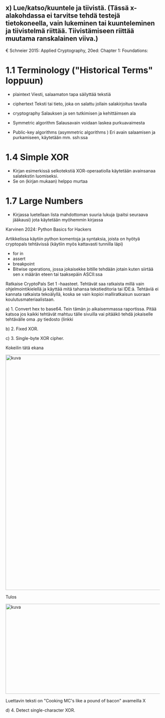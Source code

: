 ## x) Lue/katso/kuuntele ja tiivistä. (Tässä x-alakohdassa ei tarvitse tehdä testejä tietokoneella, vain lukeminen tai kuunteleminen ja tiivistelmä riittää. Tiivistämiseen riittää muutama ranskalainen viiva.)

  € Schneier 2015: Applied Cryptography, 20ed: Chapter 1: Foundations:
  
 # 1.1 Terminology ("Historical Terms" loppuun)
  
   - plaintext
      Viesti, salaamaton tapa säilyttää tekstiä
     
   - ciphertext
      Teksti tai tieto, joka on salattu jollain salakirjoitus tavalla
     
   - cryptography
    Salauksen ja sen tutkimisen ja kehittäimsen ala
    
   - Symmetric algorithm
     Salausavain voidaan laskea purkuavaimesta
    
   - Public-key algorithms (asymmetric algorithms )
     Eri avain salaamisen ja purkamiseen, käytetään mm. ssh:ssa
     
  # 1.4 Simple XOR
  
  - Kirjan esimerkissä selkotekstiä XOR-operaatiolla käytetään avainsanaa salatekstin luomiseksi.
  - Se on (kirjan mukaan) helppo murtaa
  
  # 1.7 Large Numbers

  - Kirjassa luetellaan lista mahdottoman suuria lukuja (paitsi seuraava jääkausi) jota käytetään myöhemmin kirjassa
        
  Karvinen 2024: Python Basics for Hackers

  Artikkelissa käytiin python komentoja ja syntaksia, joista on hyötyä cryptopals tehtävissä (käytiin myös kattavasti tunnilla läpi)
  
  - for  in
  - assert
  - breakpoint
  - Bitwise operations, jossa jokaisekke bitille tehdään jotain kuten siirtää sen x määrän eteen tai taaksepäin ASCII:ssa
  
  
  

Ratkaise CryptoPals Set 1 -haasteet. Tehtävät saa ratkaista millä vain ohjelmointikielellä ja käyttää mitä tahansa tekstieditoria tai IDE:ä. Tehtäviä ei kannata ratkaista tekoälyllä, koska se vain kopioi malliratkaisun suoraan koulutusmateriaalistaan.

   a) 1. Convert hex to base64.
    Tein tämän jo aikaisemmassa raportissa. Pitää katsoa jos kaikki tehtävät mahtuu tälle sivuilla vai pitääkö tehdä jokaiselle tehtävälle oma .py tiedosto (linkki
   
   b) 2. Fixed XOR.


   
   
  c) 3. Single-byte XOR cipher.

Kokeilin tätä ekana

<img width="1089" height="769" alt="kuva" src="https://github.com/user-attachments/assets/cd23d227-e91e-44bb-abaa-78e3f38a45ec" />



Tulos



<img width="1112" height="294" alt="kuva" src="https://github.com/user-attachments/assets/36311701-7348-4c79-a7ca-760c0afafbda" />


Luettavin teksti on  "Cooking MC's like a pound of bacon" avameilla X

  




  
   d) 4. Detect single-character XOR.


   
       
